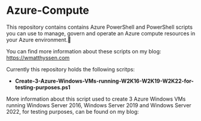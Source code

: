 # Azure-Compute

This repository contains contains Azure PowerShell and PowerShell scripts you can use to manage, govern and operate an Azure compute resources in your Azure environment.🚀

You can find more information about these scripts on my blog: https://wmatthyssen.com

Currently this repository holds the following scritps:

- **Create-3-Azure-Windows-VMs-running-W2K16-W2K19-W2K22-for-testing-purposes.ps1**

More information about this script used to create 3 Azure Windows VMs running Windows Server 2016, Windows Server 2019 and Windows Server 2022, for testing purposes, can be found on my blog: 
